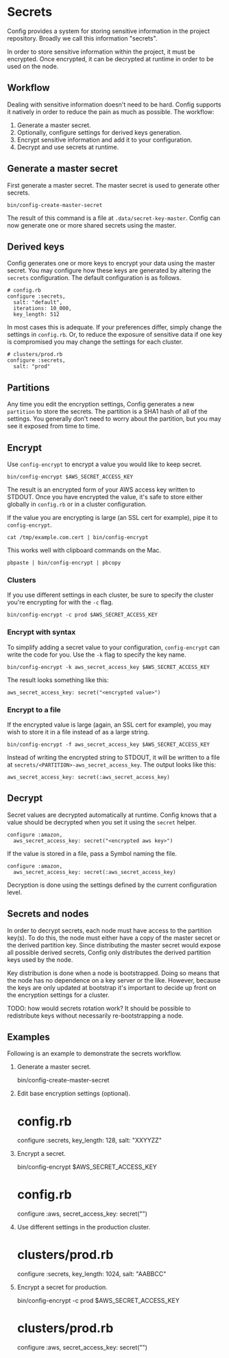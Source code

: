 # Secrets

Config provides a system for storing sensitive information in the
project repository. Broadly we call this information "secrets".

In order to store sensitive information within the project, it must be
encrypted. Once encrypted, it can be decrypted at runtime in order to be
used on the node.

## Workflow

Dealing with sensitive information doesn't need to be hard. Config
supports it natively in order to reduce the pain as much as possible.
The workflow:

  1. Generate a master secret.
  2. Optionally, configure settings for derived keys generation.
  3. Encrypt sensitive information and add it to your configuration.
  4. Decrypt and use secrets at runtime.

## Generate a master secret

First generate a master secret. The master secret is used to generate
other secrets.

    bin/config-create-master-secret

The result of this command is a file at `.data/secret-key-master`.
Config can now generate one or more shared secrets using the master.

## Derived keys

Config generates one or more keys to encrypt your data using the master
secret. You may configure how these keys are generated by altering the
`secrets` configuration. The default configuration is as follows.

    # config.rb
    configure :secrets,
      salt: "default",
      iterations: 10_000,
      key_length: 512

In most cases this is adequate. If your preferences differ, simply
change the settings in `config.rb`. Or, to reduce the exposure of
sensitive data if one key is compromised you may change the settings
for each cluster.

    # clusters/prod.rb
    configure :secrets,
      salt: "prod"

## Partitions

Any time you edit the encryption settings, Config generates a new
`partition` to store the secrets. The partition is a SHA1 hash of all of
the settings. You generally don't need to worry about the partition, but
you may see it exposed from time to time.

## Encrypt

Use `config-encrypt` to encrypt a value you would like to keep secret.

    bin/config-encrypt $AWS_SECRET_ACCESS_KEY

The result is an encrypted form of your AWS access key written to
STDOUT. Once you have encrypted the value, it's safe to store either
globally in `config.rb` or in a cluster configuration.

If the value you are encrypting is large (an SSL cert for example), pipe
it to `config-encrypt`.

    cat /tmp/example.com.cert | bin/config-encrypt

This works well with clipboard commands on the Mac.

    pbpaste | bin/config-encrypt | pbcopy

### Clusters

If you use different settings in each cluster, be sure to specify the
cluster you're encrypting for with the `-c` flag.

    bin/config-encrypt -c prod $AWS_SECRET_ACCESS_KEY

### Encrypt with syntax

To simplify adding a secret value to your configuration,
`config-encrypt` can write the code for you. Use the `-k` flag to
specify the key name.

    bin/config-encrypt -k aws_secret_access_key $AWS_SECRET_ACCESS_KEY

The result looks something like this:

    aws_secret_access_key: secret("<encrypted value>")

### Encrypt to a file

If the encrypted value is large (again, an SSL cert for example), you
may wish to store it in a file instead of as a large string.

    bin/config-encrypt -f aws_secret_access_key $AWS_SECRET_ACCESS_KEY

Instead of writing the encrypted string to STDOUT, it will be written to
a file at `secrets/<PARTITION>-aws_secret_access_key`. The output looks like
this:

    aws_secret_access_key: secret(:aws_secret_access_key)

## Decrypt

Secret values are decrypted automatically at runtime. Config knows that
a value should be decrypted when you set it using the `secret` helper.

    configure :amazon,
      aws_secret_access_key: secret("<encrypted aws key>")

If the value is stored in a file, pass a Symbol naming the file.

    configure :amazon,
      aws_secret_access_key: secret(:aws_secret_access_key)

Decryption is done using the settings defined by the current
configuration level.

## Secrets and nodes

In order to decrypt secrets, each node must have access to the partition
key(s). To do this, the node must either have a copy of the master
secret or the derived partition key. Since distributing the master
secret would expose all possible derived secrets, Config only
distributes the derived partition keys used by the node.

Key distribution is done when a node is bootstrapped. Doing so means
that the node has no dependence on a key server or the like. However,
because the keys are only updated at bootstrap it's important to decide
up front on the encryption settings for a cluster.

TODO: how would secrets rotation work? It should be possible to
redistribute keys without necessarily re-bootstrapping a node.

## Examples

Following is an example to demonstrate the secrets workflow.

  1. Generate a master secret.

        bin/config-create-master-secret

  2. Edit base encryption settings (optional).

        # config.rb
        configure :secrets,
          key_length: 128,
          salt: "XXYYZZ"

  3. Encrypt a secret.

        bin/config-encrypt $AWS_SECRET_ACCESS_KEY

        # config.rb
        configure :aws,
          secret_access_key: secret("<encrypted string>")

  4. Use different settings in the production cluster.

        # clusters/prod.rb
        configure :secrets,
          key_length: 1024,
          salt: "AABBCC"

  5. Encrypt a secret for production.

        bin/config-encrypt -c prod $AWS_SECRET_ACCESS_KEY

        # clusters/prod.rb
        configure :aws,
          secret_access_key: secret("<encrypted string>")


